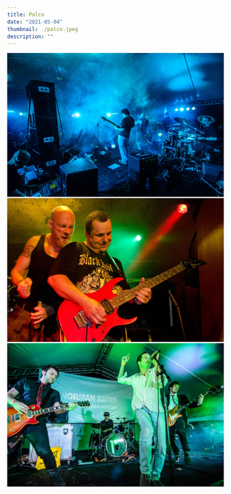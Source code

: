 ```yaml
---
title: Palco
date: "2021-05-04"
thumbnail: ./palco.jpeg
description: ""
---
```


![Palco](./palco2.jpg)
![Palco](./palco3.jpg)
![Palco](./palco4.jpg)
